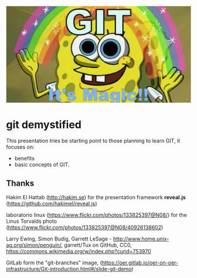 <img src="assets/sponge-git-magic.jpg" />

# git demystified

This presentation tries be starting point to those planning to learn GIT, it focuses on:

* benefits
* basic concepts of GIT.

## Thanks

Hakim El Hattab (http://hakim.se) for the  presentation framework **reveal.js** (https://github.com/hakimel/reveal.js)

laboratorio linux  (https://www.flickr.com/photos/133825397@N08/) for the Linus Torvalds photo (https://www.flickr.com/photos/133825397@N08/40926138602)

Larry Ewing, Simon Budig, Garrett LeSage - http://www.home.unix-ag.org/simon/penguin/, garrett/Tux on GitHub, CC0, https://commons.wikimedia.org/w/index.php?curid=753970

GitLab form the "git-branches" image, (https://oer.gitlab.io/oer-on-oer-infrastructure/Git-introduction.html#/slide-git-demo)
